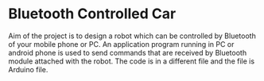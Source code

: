 # Bluetooth Controlled Car
Aim of the project is to design a robot which can be controlled by
Bluetooth of your mobile phone or PC.
An application program running in PC or android phone is used to send
commands that are received by Bluetooth module attached with the
robot.
The code is in a different file and the file is Arduino file.



